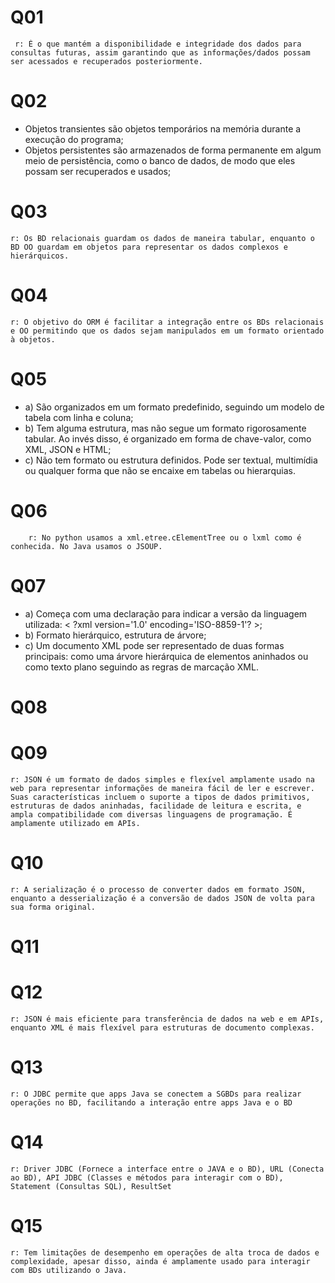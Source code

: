 # Q01
	 r: É o que mantém a disponibilidade e integridade dos dados para consultas futuras, assim garantindo que as informações/dados possam ser acessados e recuperados posteriormente.

# Q02
- Objetos transientes são objetos temporários na memória durante a execução do programa;
- Objetos persistentes são armazenados de forma permanente em algum meio de persistência, como o banco de dados, de modo que eles possam ser recuperados e usados;

# Q03
	r: Os BD relacionais guardam os dados de maneira tabular, enquanto o BD OO guardam em objetos para representar os dados complexos e hierárquicos.

# Q04
	r: O objetivo do ORM é facilitar a integração entre os BDs relacionais e OO permitindo que os dados sejam manipulados em um formato orientado à objetos.

# Q05
- a) São organizados em um formato predefinido, seguindo um modelo de tabela com linha e coluna;
- b) Tem alguma estrutura, mas não segue um formato rigorosamente tabular. Ao invés disso, é organizado em forma de chave-valor, como XML, JSON e HTML;
- c) Não tem formato ou estrutura definidos. Pode ser textual, multimídia ou qualquer forma que não se encaixe em tabelas ou hierarquias.
# Q06
		r: No python usamos a xml.etree.cElementTree ou o lxml como é conhecida. No Java usamos o JSOUP.

# Q07
- a) Começa com uma declaração para indicar a versão da linguagem utilizada:
		< ?xml version='1.0' encoding='ISO-8859-1'? >;
- b) Formato hierárquico, estrutura de árvore;
- c) Um documento XML pode ser representado de duas formas principais: como uma árvore hierárquica de elementos aninhados ou como texto plano seguindo as regras de marcação XML.

# Q08

# Q09
	r: JSON é um formato de dados simples e flexível amplamente usado na web para representar informações de maneira fácil de ler e escrever. Suas características incluem o suporte a tipos de dados primitivos, estruturas de dados aninhadas, facilidade de leitura e escrita, e ampla compatibilidade com diversas linguagens de programação. É amplamente utilizado em APIs.

# Q10
	r: A serialização é o processo de converter dados em formato JSON, enquanto a desserialização é a conversão de dados JSON de volta para sua forma original.

# Q11

# Q12
	r: JSON é mais eficiente para transferência de dados na web e em APIs, enquanto XML é mais flexível para estruturas de documento complexas.

# Q13
	r: O JDBC permite que apps Java se conectem a SGBDs para realizar operações no BD, facilitando a interação entre apps Java e o BD

# Q14
	r: Driver JDBC (Fornece a interface entre o JAVA e o BD), URL (Conecta ao BD), API JDBC (Classes e métodos para interagir com o BD), Statement (Consultas SQL), ResultSet

# Q15
	r: Tem limitações de desempenho em operações de alta troca de dados e complexidade, apesar disso, ainda é amplamente usado para interagir com BDs utilizando o Java.